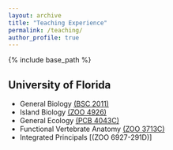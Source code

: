 ```yaml
---
layout: archive
title: "Teaching Experience"
permalink: /teaching/
author_profile: true
---
```


{% include base_path %}

University of Florida
---------------------

* General Biology [(BSC 2011)](https://biology.ufl.edu/files/BSC2011-Integrated-Principles-of-Biology-II-LA.pdf)
* Island Biology [(ZOO 4926)](https://biology.ufl.edu/files/Island-Biology-2018-Syllabus.pdf)
* General Ecology [(PCB 4043C)](https://biology.ufl.edu/files/PCB4043C-General-Ecology-1.pdf)
* Functional Vertebrate Anatomy [(ZOO 3713C)](https://biology.ufl.edu/files/ZOO3713C-Functional-Vertebrate-Anatomy-1-1.pdf)
* Integrated Principals [(ZOO 6927-291D)]